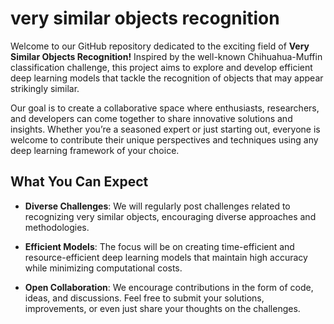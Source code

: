 # very similar objects recognition

Welcome to our GitHub repository dedicated to the exciting field of **Very Similar Objects Recognition!** Inspired by the well-known Chihuahua-Muffin classification challenge, this project aims to explore and develop efficient deep learning models that tackle the recognition of objects that may appear strikingly similar.

Our goal is to create a collaborative space where enthusiasts, researchers, and developers can come together to share innovative solutions and insights. Whether you’re a seasoned expert or just starting out, everyone is welcome to contribute their unique perspectives and techniques using any deep learning framework of your choice.

## What You Can Expect

- **Diverse Challenges**: We will regularly post challenges related to recognizing very similar objects, encouraging diverse approaches and methodologies.

- **Efficient Models**: The focus will be on creating time-efficient and resource-efficient deep learning models that maintain high accuracy while minimizing computational costs.

- **Open Collaboration**: We encourage contributions in the form of code, ideas, and discussions. Feel free to submit your solutions, improvements, or even just share your thoughts on the challenges.
